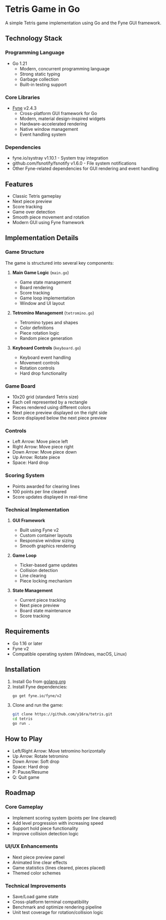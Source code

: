 # Tetris Game in Go

A simple Tetris game implementation using Go and the Fyne GUI framework.

## Technology Stack

### Programming Language
- Go 1.21
  - Modern, concurrent programming language
  - Strong static typing
  - Garbage collection
  - Built-in testing support

### Core Libraries
- [Fyne](https://fyne.io/) v2.4.3
  - Cross-platform GUI framework for Go
  - Modern, material design-inspired widgets
  - Hardware-accelerated rendering
  - Native window management
  - Event handling system

### Dependencies
- fyne.io/systray v1.10.1 - System tray integration
- github.com/fsnotify/fsnotify v1.6.0 - File system notifications
- Other Fyne-related dependencies for GUI rendering and event handling

## Features

- Classic Tetris gameplay
- Next piece preview
- Score tracking
- Game over detection
- Smooth piece movement and rotation
- Modern GUI using Fyne framework

## Implementation Details

### Game Structure

The game is structured into several key components:

1. **Main Game Logic** (`main.go`)
   - Game state management
   - Board rendering
   - Score tracking
   - Game loop implementation
   - Window and UI layout

2. **Tetromino Management** (`tetromino.go`)
   - Tetromino types and shapes
   - Color definitions
   - Piece rotation logic
   - Random piece generation

3. **Keyboard Controls** (`keyboard.go`)
   - Keyboard event handling
   - Movement controls
   - Rotation controls
   - Hard drop functionality

### Game Board

- 10x20 grid (standard Tetris size)
- Each cell represented by a rectangle
- Pieces rendered using different colors
- Next piece preview displayed on the right side
- Score displayed below the next piece preview

### Controls

- Left Arrow: Move piece left
- Right Arrow: Move piece right
- Down Arrow: Move piece down
- Up Arrow: Rotate piece
- Space: Hard drop

### Scoring System

- Points awarded for clearing lines
- 100 points per line cleared
- Score updates displayed in real-time

### Technical Implementation

1. **GUI Framework**
   - Built using Fyne v2
   - Custom container layouts
   - Responsive window sizing
   - Smooth graphics rendering

2. **Game Loop**
   - Ticker-based game updates
   - Collision detection
   - Line clearing
   - Piece locking mechanism

3. **State Management**
   - Current piece tracking
   - Next piece preview
   - Board state maintenance
   - Score tracking

## Requirements

- Go 1.16 or later
- Fyne v2
- Compatible operating system (Windows, macOS, Linux)

## Installation

1. Install Go from [golang.org](https://golang.org)
2. Install Fyne dependencies:
   ```bash
   go get fyne.io/fyne/v2
   ```
3. Clone and run the game:
   ```bash
   git clone https://github.com/y16ra/tetris.git
   cd tetris
   go run .
   ```

## How to Play

- Left/Right Arrow: Move tetromino horizontally
- Up Arrow: Rotate tetromino
- Down Arrow: Soft drop
- Space: Hard drop
- P: Pause/Resume
- Q: Quit game

## Roadmap

### Core Gameplay

- Implement scoring system (points per line cleared)
- Add level progression with increasing speed
- Support hold piece functionality
- Improve collision detection logic

### UI/UX Enhancements

- Next piece preview panel
- Animated line clear effects
- Game statistics (lines cleared, pieces placed)
- Themed color schemes

### Technical Improvements

- Save/Load game state
- Cross-platform terminal compatibility
- Benchmark and optimize rendering pipeline
- Unit test coverage for rotation/collision logic

